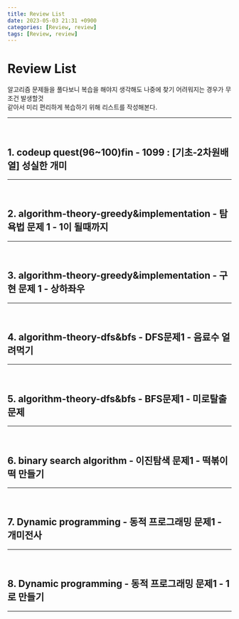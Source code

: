 ```yaml
---
title: Review List
date: 2023-05-03 21:31 +0900
categories: [Review, review]
tags: [Review, review]
---
```


# Review List

알고리즘 문제들을 풀다보니 복습을 해야지 생각해도 나중에 찾기 어려워지는 경우가 무조건 발생할것  
같아서 미리 편리하게 복습하기 위해 리스트를 작성해본다.

-----
<br/>

## 1. codeup quest(96~100)fin - 1099 : [기초-2차원배열] 성실한 개미

-----
<br/>

## 2. algorithm-theory-greedy&implementation - 탐욕법 문제 1 - 1이 될때까지

-----
<br/>

## 3. algorithm-theory-greedy&implementation - 구현 문제 1 - 상하좌우

-----
<br/>

## 4. algorithm-theory-dfs&bfs - DFS문제1 - 음료수 얼려먹기 

-----
<br/>

## 5. algorithm-theory-dfs&bfs - BFS문제1 - 미로탈출 문제

-----
<br/>

## 6. binary search algorithm - 이진탐색 문제1 - 떡볶이 떡 만들기

-----
<br/>

## 7. Dynamic programming - 동적 프로그래밍 문제1 - 개미전사

-----
<br/>

## 8. Dynamic programming - 동적 프로그래밍 문제1 - 1로 만들기

-----
<br/>
